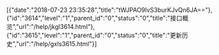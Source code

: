 [{"date":"2018-07-23 23:35:28","title":"tWJPAO9lvS3burKJvQn6JA=="},{"id":"3614","level":"1","parent_id":"0","status":"0","title":"接口概览","url":"/help/jkgl3614.html"},{"id":"3615","level":"1","parent_id":"0","status":"0","title":"更新历史","url":"/help/gxls3615.html"}]